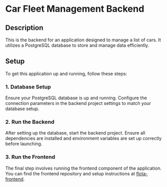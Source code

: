 # Car Fleet Management Backend

## Description

This is the backend for an application designed to manage a list of cars. It utilizes a PostgreSQL database to store and manage data efficiently.

## Setup

To get this application up and running, follow these steps:

### 1. Database Setup

Ensure your PostgreSQL database is up and running. Configure the connection parameters in the backend project settings to match your database setup.

### 2. Run the Backend

After setting up the database, start the backend project. Ensure all dependencies are installed and environment variables are set up correctly before launching.

### 3. Run the Frontend

The final step involves running the frontend component of the application. You can find the frontend repository and setup instructions at [flota-frontend](https://github.com/morswin1337/flota-frontend).
